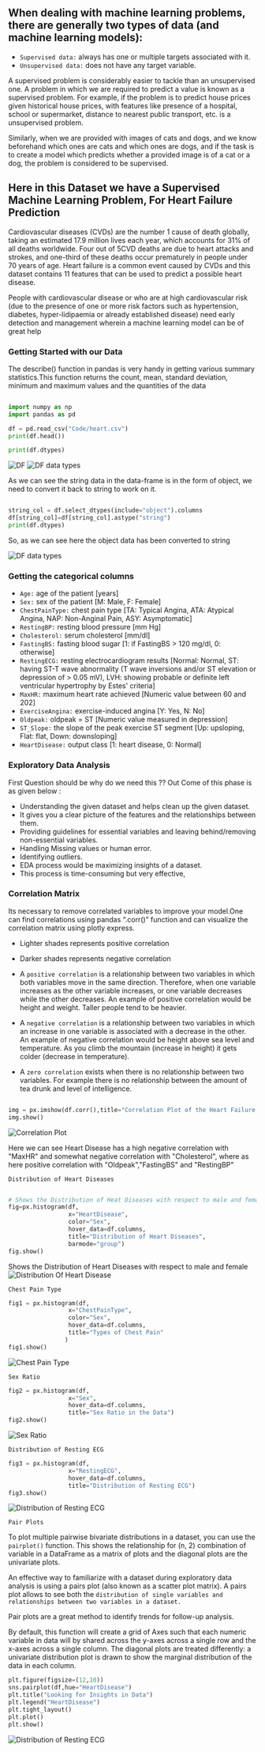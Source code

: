 ## When dealing with machine learning problems, there are generally two types of data (and machine learning models):

- `Supervised data:` always has one or multiple targets associated with it.
- `Unsupervised data:` does not have any target variable.

A supervised problem is considerably easier to tackle than an unsupervised one. A problem in which we are required to predict a value is known as a supervised problem. 
For example, if the problem is to predict house prices given historical house prices, with features like presence of a hospital, school or supermarket, distance to nearest public transport, etc. is a unsupervised problem. 

Similarly, when we are provided with images of cats and dogs, and we know beforehand which ones are cats and which ones are dogs, and if the task is to create a model which predicts whether a provided image is of a cat or a dog, the problem is considered to be supervised.

## Here in this Dataset we have a Supervised Machine Learning Problem, For Heart Failure Prediction

Cardiovascular diseases (CVDs) are the number 1 cause of death globally, taking an estimated 17.9 million lives each year, which accounts for 31% of all deaths worldwide. Four out of 5CVD deaths are due to heart attacks and strokes, and one-third of these deaths occur prematurely in people under 70 years of age. Heart failure is a common event caused by CVDs and this dataset contains 11 features that can be used to predict a possible heart disease.

People with cardiovascular disease or who are at high cardiovascular risk (due to the presence of one or more risk factors such as hypertension, diabetes, hyper-lidipaemia or already established disease) need early detection and management wherein a machine learning model can be of great help


### Getting Started with our Data

The describe() function in pandas is very handy in getting various summary statistics.This function returns the count, mean, standard deviation, minimum and maximum values and the quantities of the data

```python

import numpy as np 
import pandas as pd 

df = pd.read_csv("Code/heart.csv")
print(df.head())

print(df.dtypes)


```
![DF](env/Code/TerminalOutput/DF.png)
![DF data types](env/Code/TerminalOutput/DFdatatypes.png)

As we can see the string data in the data-frame is in the form of object, we need to convert it back to string to work on it.

```python

string_col = df.select_dtypes(include="object").columns
df[string_col]=df[string_col].astype("string")
print(df.dtypes)
```
So, as we can see here the object data has been converted to string

![DF data types](env/Code/TerminalOutput/DFdatatypes.png)

### Getting the categorical columns


- `Age:` age of the patient [years]
- `Sex:` sex of the patient [M: Male, F: Female]
- `ChestPainType:` chest pain type [TA: Typical Angina, ATA: Atypical Angina, NAP: Non-Anginal Pain, ASY: Asymptomatic]
- `RestingBP:` resting blood pressure [mm Hg]
- `Cholesterol:` serum cholesterol [mm/dl]
- `FastingBS:` fasting blood sugar [1: if FastingBS > 120 mg/dl, 0: otherwise]
- `RestingECG:` resting electrocardiogram results [Normal: Normal, ST: having ST-T wave abnormality (T wave inversions and/or ST elevation or depression of > 0.05 mV), LVH: showing probable or definite left ventricular hypertrophy by Estes' criteria]
- `MaxHR:` maximum heart rate achieved [Numeric value between 60 and 202]
- `ExerciseAngina:` exercise-induced angina [Y: Yes, N: No]
- `Oldpeak:` oldpeak = ST [Numeric value measured in depression]
- `ST_Slope:` the slope of the peak exercise ST segment [Up: upsloping, Flat: flat, Down: downsloping]
- `HeartDisease:` output class [1: heart disease, 0: Normal]


### Exploratory Data Analysis

First Question should be why do we need this ??
Out Come of this phase is as given below :

- Understanding the given dataset and helps clean up the given dataset.
- It gives you a clear picture of the features and the relationships between them.
- Providing guidelines for essential variables and leaving behind/removing non-essential variables.
- Handling Missing values or human error.
- Identifying outliers.
- EDA process would be maximizing insights of a dataset.
- This process is time-consuming but very effective, 

### Correlation Matrix
Its necessary to remove correlated variables to improve your model.One can find correlations using pandas “.corr()” function and can visualize the correlation matrix using plotly express.

- Lighter shades represents positive correlation
- Darker shades represents negative correlation


- A `positive correlation` is a relationship between two variables in which both variables move in the same direction. Therefore, when one variable increases as the other variable increases, or one variable decreases while the other decreases. An example of positive correlation would be height and weight. Taller people tend to be heavier.

- A `negative correlation` is a relationship between two variables in which an increase in one variable is associated with a decrease in the other. An example of negative correlation would be height above sea level and temperature. As you climb the mountain (increase in height) it gets colder (decrease in temperature).

- A `zero correlation` exists when there is no relationship between two variables. For example there is no relationship between the amount of tea drunk and level of intelligence.

```python 

img = px.imshow(df.corr(),title="Correlation Plot of the Heart Failure Prediction")
img.show()

```
![Correlation Plot](env/Code/TerminalOutput/CorrelationPlot.png)

Here we can see Heart Disease has a high negative correlation with "MaxHR" and somewhat negative correlation with "Cholesterol", where as here positive correlation with "Oldpeak","FastingBS" and "RestingBP"

`Distribution of Heart Diseases` 
```python

# Shows the Distribution of Heat Diseases with respect to male and female
fig=px.histogram(df, 
                 x="HeartDisease",
                 color="Sex",
                 hover_data=df.columns,
                 title="Distribution of Heart Diseases",
                 barmode="group")
fig.show()

```
Shows the Distribution of Heart Diseases with respect to male and female
![Distribution Of Heart Disease](env/Code/TerminalOutput/DistributionHeartDis.png)

`Chest Pain Type`
```python
fig1 = px.histogram(df,
                 x="ChestPainType",
                 color="Sex",
                 hover_data=df.columns,
                 title="Types of Chest Pain"
                )
fig1.show()
```
![Chest Pain Type](env/Code/TerminalOutput/ChestPainType.png)

`Sex Ratio`
```python
fig2 = px.histogram(df,
                 x="Sex",
                 hover_data=df.columns,
                 title="Sex Ratio in the Data")
fig2.show()
```
![Sex Ratio](env/Code/TerminalOutput/SexRatio.png)

`Distribution of Resting ECG`
```python
fig3 = px.histogram(df,
                 x="RestingECG",
                 hover_data=df.columns,
                 title="Distribution of Resting ECG")
fig3.show()
```
![Distribution of Resting ECG](env/Code/TerminalOutput/DistributionRestingECG.png)

`Pair Plots`

To plot multiple pairwise bivariate distributions in a dataset, you can use the `pairplot()` function. This shows the relationship for (n, 2) combination of variable in a DataFrame as a matrix of plots and the diagonal plots are the univariate plots.

An effective way to familiarize with a dataset during exploratory data analysis is using a pairs plot (also known as a scatter plot matrix). A pairs plot allows to see both the `distribution of single variables and relationships between two variables in a dataset.`

Pair plots are a great method to identify trends for follow-up analysis.

By default, this function will create a grid of Axes such that each numeric variable in data will by shared across the y-axes across a single row and the x-axes across a single column. The diagonal plots are treated differently: a univariate distribution plot is drawn to show the marginal distribution of the data in each column.


```python
plt.figure(figsize=(12,10))
sns.pairplot(df,hue="HeartDisease")
plt.title("Looking for Insights in Data")
plt.legend("HeartDisease")
plt.tight_layout()
plt.plot()
plt.show()
```

![Distribution of Resting ECG](env/Code/TerminalOutput/PairPlot.png)